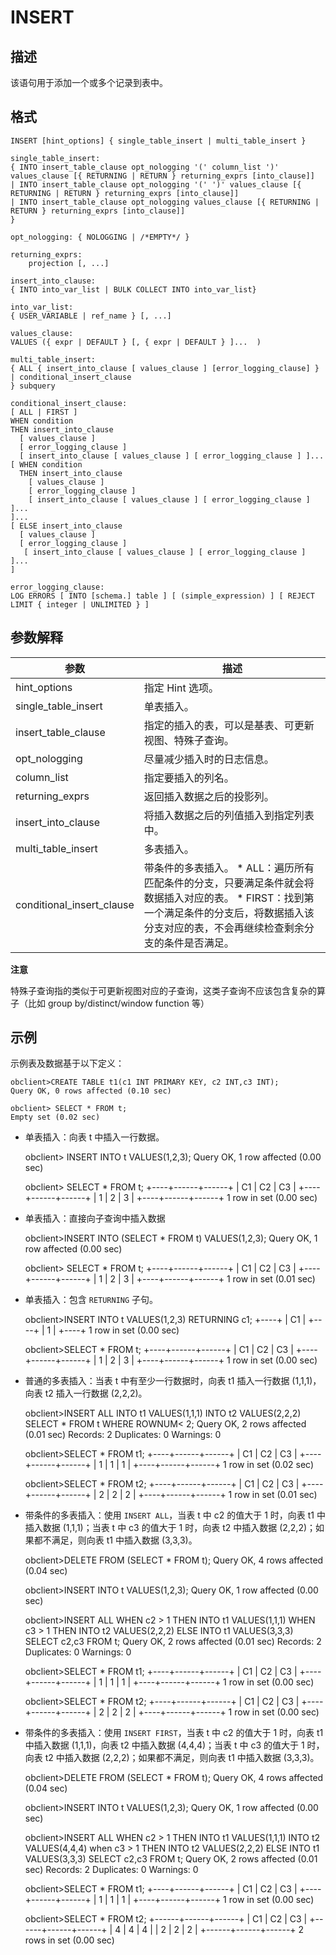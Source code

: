 INSERT 
===========================



描述 
-----------

该语句用于添加一个或多个记录到表中。

格式 
-----------

    INSERT [hint_options] { single_table_insert | multi_table_insert }
    
    single_table_insert:
    { INTO insert_table_clause opt_nologging '(' column_list ')' values_clause [{ RETURNING | RETURN } returning_exprs [into_clause]]
    | INTO insert_table_clause opt_nologging '(' ')' values_clause [{ RETURNING | RETURN } returning_exprs [into_clause]]
    | INTO insert_table_clause opt_nologging values_clause [{ RETURNING | RETURN } returning_exprs [into_clause]]
    }
    
    opt_nologging: { NOLOGGING | /*EMPTY*/ }
    
    returning_exprs:
        projection [, ...]
     
    insert_into_clause: 
    { INTO into_var_list | BULK COLLECT INTO into_var_list}
    
    into_var_list:
    { USER_VARIABLE | ref_name } [, ...]
    
    values_clause:
    VALUES ({ expr | DEFAULT } [, { expr | DEFAULT } ]...  )
    
    multi_table_insert:
    { ALL { insert_into_clause [ values_clause ] [error_logging_clause] }
    | conditional_insert_clause
    } subquery
    
    conditional_insert_clause:
    [ ALL | FIRST ]
    WHEN condition
    THEN insert_into_clause
      [ values_clause ]
      [ error_logging_clause ]
      [ insert_into_clause [ values_clause ] [ error_logging_clause ] ]...
    [ WHEN condition
      THEN insert_into_clause
        [ values_clause ]
        [ error_logging_clause ]
        [ insert_into_clause [ values_clause ] [ error_logging_clause ] ]...
    ]...
    [ ELSE insert_into_clause
      [ values_clause ]
      [ error_logging_clause ]
       [ insert_into_clause [ values_clause ] [ error_logging_clause ] ]...
    ]
    
    error_logging_clause:
    LOG ERRORS [ INTO [schema.] table ] [ (simple_expression) ] [ REJECT LIMIT { integer | UNLIMITED } ]



参数解释 
-------------



|            参数             |                                                                                                      描述                                                                                                       |
|---------------------------|---------------------------------------------------------------------------------------------------------------------------------------------------------------------------------------------------------------|
| hint_options              | 指定 Hint 选项。                                                                                                                                                                                                   |
| single_table_insert       | 单表插入。                                                                                                                                                                                                         |
| insert_table_clause       | 指定的插入的表，可以是基表、可更新视图、特殊子查询。                                                                                                                                                                                    |
| opt_nologging             | 尽量减少插入时的日志信息。                                                                                                                                                                                                 |
| column_list               | 指定要插入的列名。                                                                                                                                                                                                     |
| returning_exprs           | 返回插入数据之后的投影列。                                                                                                                                                                                                 |
| insert_into_clause        | 将插入数据之后的列值插入到指定列表中。                                                                                                                                                                                           |
| multi_table_insert        | 多表插入。                                                                                                                                                                                                         |
| conditional_insert_clause | 带条件的多表插入。 * ALL：遍历所有匹配条件的分支，只要满足条件就会将数据插入对应的表。   * FIRST：找到第一个满足条件的分支后，将数据插入该分支对应的表，不会再继续检查剩余分支的条件是否满足。    |


**注意**



特殊子查询指的类似于可更新视图对应的子查询，这类子查询不应该包含复杂的算子（比如 group by/distinct/window function 等）

示例 
-----------

示例表及数据基于以下定义：

    obclient>CREATE TABLE t1(c1 INT PRIMARY KEY, c2 INT,c3 INT);
    Query OK, 0 rows affected (0.10 sec)
    
    obclient> SELECT * FROM t;
    Empty set (0.02 sec)



* 单表插入：向表 t 中插入一行数据。

  




    obclient> INSERT INTO t VALUES(1,2,3);
    Query OK, 1 row affected (0.00 sec)
    
    obclient> SELECT * FROM t;
    +----+------+------+
    | C1 | C2   | C3   |
    +----+------+------+
    |  1 |    2 |    3 |
    +----+------+------+
    1 row in set (0.00 sec)



* 单表插入：直接向子查询中插入数据

  




    obclient>INSERT INTO (SELECT * FROM t) VALUES(1,2,3);
    Query OK, 1 row affected (0.00 sec)
    
    obclient> SELECT * FROM t;
    +----+------+------+
    | C1 | C2   | C3   |
    +----+------+------+
    |  1 |    2 |    3 |
    +----+------+------+
    1 row in set (0.01 sec)



* 单表插入：包含 `RETURNING` 子句。

  




    obclient>INSERT INTO t VALUES(1,2,3) RETURNING c1;
    +----+
    | C1 |
    +----+
    |  1 |
    +----+
    1 row in set (0.00 sec)
    
    obclient>SELECT * FROM t;
    +----+------+------+
    | C1 | C2   | C3   |
    +----+------+------+
    |  1 |    2 |    3 |
    +----+------+------+
    1 row in set (0.00 sec)



* 普通的多表插入：当表 t 中有至少一行数据时，向表 t1 插入一行数据 (1,1,1)，向表 t2 插入一行数据 (2,2,2)。

  




    obclient>INSERT ALL INTO t1 VALUES(1,1,1) INTO t2 VALUES(2,2,2) SELECT * FROM t 
          WHERE ROWNUM< 2;
    Query OK, 2 rows affected (0.01 sec)
    Records: 2  Duplicates: 0  Warnings: 0
    
    obclient>SELECT * FROM t1;
    +----+------+------+
    | C1 | C2   | C3   |
    +----+------+------+
    |  1 |    1 |    1 |
    +----+------+------+
    1 row in set (0.02 sec)
    
    obclient>SELECT * FROM t2;
    +----+------+------+
    | C1 | C2   | C3   |
    +----+------+------+
    |  2 |    2 |    2 |
    +----+------+------+
    1 row in set (0.01 sec)



* 带条件的多表插入：使用 `INSERT ALL`，当表 t 中 c2 的值大于 1 时，向表 t1 中插入数据 (1,1,1)；当表 t 中 c3 的值大于 1 时，向表 t2 中插入数据 (2,2,2)；如果都不满足，则向表 t1 中插入数据 (3,3,3)。

  




    obclient>DELETE FROM (SELECT * FROM t);
    Query OK, 4 rows affected (0.04 sec)
    
    obclient>INSERT INTO t VALUES(1,2,3);
    Query OK, 1 row affected (0.00 sec)
    
    obclient>INSERT ALL
                  WHEN c2 > 1 THEN INTO t1 VALUES(1,1,1) 
                  WHEN c3 > 1 THEN INTO t2 VALUES(2,2,2) 
                  ELSE INTO t1 VALUES(3,3,3) SELECT c2,c3 FROM t;
    Query OK, 2 rows affected (0.01 sec)
    Records: 2  Duplicates: 0  Warnings: 0
    
    obclient>SELECT * FROM t1;
    +----+------+------+
    | C1 | C2   | C3   |
    +----+------+------+
    |  1 |    1 |    1 |
    +----+------+------+
    1 row in set (0.00 sec)
    
    obclient>SELECT * FROM t2;
    +----+------+------+
    | C1 | C2   | C3   |
    +----+------+------+
    |  2 |    2 |    2 |
    +----+------+------+
    1 row in set (0.00 sec)



* 带条件的多表插入：使用 `INSERT FIRST`，当表 t 中 c2 的值大于 1 时，向表 t1 中插入数据 (1,1,1)，向表 t2 中插入数据 (4,4,4)；当表 t 中 c3 的值大于 1 时，向表 t2 中插入数据 (2,2,2)；如果都不满足，则向表 t1 中插入数据 (3,3,3)。

  




    obclient>DELETE FROM (SELECT * FROM t);
    Query OK, 4 rows affected (0.04 sec)
    
    obclient>INSERT INTO t VALUES(1,2,3);
    Query OK, 1 row affected (0.00 sec)
    
    obclient>INSERT ALL 
                  WHEN c2 > 1 THEN INTO t1 VALUES(1,1,1) INTO t2 VALUES(4,4,4)
                  when c3 > 1 THEN INTO t2 VALUES(2,2,2) 
                  ELSE INTO t1 VALUES(3,3,3) SELECT c2,c3 FROM t;
    Query OK, 2 rows affected (0.01 sec)
    Records: 2  Duplicates: 0  Warnings: 0
    
    obclient>SELECT * FROM t1;
    +----+------+------+
    | C1 | C2   | C3   |
    +----+------+------+
    |  1 |    1 |    1 |
    +----+------+------+
    1 row in set (0.00 sec)
    
    obclient>SELECT * FROM t2;
    +------+------+------+
    | C1   | C2   | C3   |
    +------+------+------+
    |    4 |    4 |    4 |
    |    2 |    2 |    2 |
    +------+------+------+
    2 rows in set (0.00 sec)


